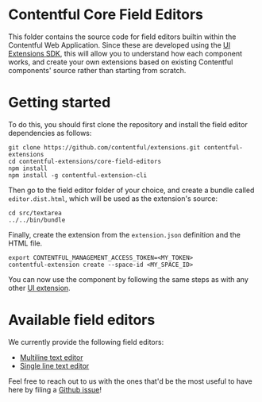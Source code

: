 Contentful Core Field Editors
=============================

This folder contains the source code for field editors builtin within the
Contentful Web Application. Since these are developed using the
[UI Extensions SDK][ui-extensions-sdk], this will allow you to understand how
each component works, and create your own extensions based on existing
Contentful components' source rather than starting from scratch.

# Getting started

To do this, you should first clone the repository and install the field editor
dependencies as follows:
~~~
git clone https://github.com/contentful/extensions.git contentful-extensions
cd contentful-extensions/core-field-editors
npm install
npm install -g contentful-extension-cli
~~~

Then go to the field editor folder of your choice, and create a bundle called
`editor.dist.html`, which will be used as the extension's source:
~~~
cd src/textarea
../../bin/bundle
~~~

Finally, create the extension from the `extension.json` definition and the HTML
file.
~~~
export CONTENTFUL_MANAGEMENT_ACCESS_TOKEN=<MY_TOKEN>
contentful-extension create --space-id <MY_SPACE_ID>
~~~

You can now use the component by following the same steps as with any other
[UI extension](ui-ext-guide).

# Available field editors

We currently provide the following field editors:

- [Multiline text editor](./src/textarea)
- [Single line text editor](./src/text-input)

Feel free to reach out to us with the ones that'd be the most useful to have
here by filing a [Github issue](github-issues)!

[ui-extensions-sdk]: https://github.com/contentful/ui-extensions-sdk
[ui-ext-guide]: https://www.contentful.com/blog/2016/07/06/ui-extensions-sdk/]
[github-issues]: https://github.com/contentful/extensions/issues

